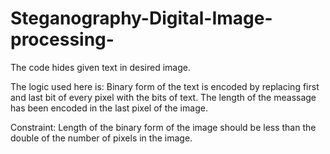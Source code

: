 # Steganography-Digital-Image-processing-
The code hides given text in desired image.


The logic used here is:
   Binary form of the text is encoded by replacing first and last bit of every pixel with the bits of text.
   The length of the meassage has been encoded in the last pixel of the image.


Constraint:
   Length of the binary form of the image should be less than the double of the number of pixels in the image.
